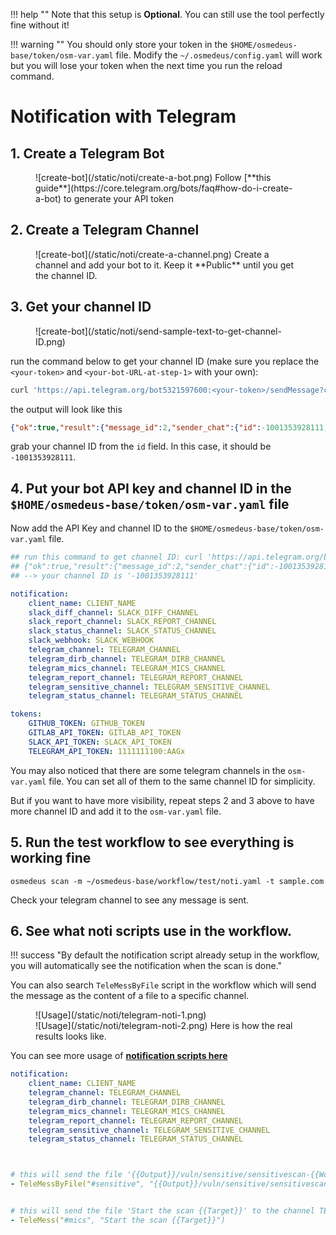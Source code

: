
!!! help ""
    Note that this setup is **Optional**. You can still use the tool perfectly fine without it!


!!! warning ""
    You should only store your token in the `$HOME/osmedeus-base/token/osm-var.yaml` file. Modify the `~/.osmedeus/config.yaml` will work but you will lose your token when the next time you run the reload command.

# Notification with Telegram


## 1. Create a Telegram Bot

<figure markdown> 
    ![create-bot](/static/noti/create-a-bot.png)
    Follow [**this guide**](https://core.telegram.org/bots/faq#how-do-i-create-a-bot) to generate your API token
</figure>


## 2. Create a Telegram Channel

<figure markdown> 
    ![create-bot](/static/noti/create-a-channel.png)
    Create a channel and add your bot to it. Keep it **Public** until you get the channel ID.
</figure>


## 3. Get your channel ID

<figure markdown> 
  ![create-bot](/static/noti/send-sample-text-to-get-channel-ID.png)
</figure>

run the command below to get your channel ID (make sure you replace the `<your-token>` and `<your-bot-URL-at-step-1>` with your own):


```bash
curl 'https://api.telegram.org/bot5321597600:<your-token>/sendMessage?chat_id=@<your-bot-URL-at-step-1>&text=hello'
```

the output will look like this

```json
{"ok":true,"result":{"message_id":2,"sender_chat":{"id":-1001353928111,"title":"your-osm-channel","username":"yourOsmChannel","type":"channel"},"chat":{"id":-1001353928111,"title":"your-osm-channel","username":"yourOsmChannel","type":"channel"},"date":1650958729,"text":"hello"}}
```
grab your channel ID from the `id` field. In this case, it should be `-1001353928111`.



## 4. Put your bot API key and channel ID in the `$HOME/osmedeus-base/token/osm-var.yaml` file

Now add the API Key and channel ID to the `$HOME/osmedeus-base/token/osm-var.yaml` file.

```yaml
## run this command to get channel ID: curl 'https://api.telegram.org/bot$TELEGRAM_API_TOKEN/sendMessage?chat_id=@osmpReports&text=hello'
## {"ok":true,"result":{"message_id":2,"sender_chat":{"id":-1001353928111,"title":"your-osm-channel","username":"yourOsmChannel","type":"channel"},"chat":{"id":-1001353928111,"title":"your-osm-channel","username":"yourOsmChannel","type":"channel"},"date":1650958729,"text":"hello"}}
## --> your channel ID is '-1001353928111'

notification:
    client_name: CLIENT_NAME
    slack_diff_channel: SLACK_DIFF_CHANNEL
    slack_report_channel: SLACK_REPORT_CHANNEL
    slack_status_channel: SLACK_STATUS_CHANNEL
    slack_webhook: SLACK_WEBHOOK
    telegram_channel: TELEGRAM_CHANNEL
    telegram_dirb_channel: TELEGRAM_DIRB_CHANNEL
    telegram_mics_channel: TELEGRAM_MICS_CHANNEL
    telegram_report_channel: TELEGRAM_REPORT_CHANNEL
    telegram_sensitive_channel: TELEGRAM_SENSITIVE_CHANNEL
    telegram_status_channel: TELEGRAM_STATUS_CHANNEL

tokens:
    GITHUB_TOKEN: GITHUB_TOKEN
    GITLAB_API_TOKEN: GITLAB_API_TOKEN
    SLACK_API_TOKEN: SLACK_API_TOKEN
    TELEGRAM_API_TOKEN: 1111111100:AAGx
```

You may also noticed that there are some telegram channels in the `osm-var.yaml` file. You can set all of them to the same channel ID for simplicity. 

But if you want to have more visibility, repeat steps 2 and 3 above to have more channel ID and add it to the `osm-var.yaml` file.

## 5. Run the test workflow to see everything is working fine

```shell
osmedeus scan -m ~/osmedeus-base/workflow/test/noti.yaml -t sample.com
```

Check your telegram channel to see any message is sent.


## 6. See what noti scripts use in the workflow.

!!! success "By default the notification script already setup in the workflow, you will automatically see the notification when the scan is done."

You can also search `TeleMessByFile` script in the workflow which will send the message as the content of a file to a specific channel.

<figure markdown> 
  ![Usage](/static/noti/telegram-noti-1.png)
   <br/>
  ![Usage](/static/noti/telegram-noti-2.png)
  Here is how the real results looks like.
</figure>

You can see more usage of **[notification scripts here](/workflow/noti-scripts/)** 


```yaml
notification:
    client_name: CLIENT_NAME
    telegram_channel: TELEGRAM_CHANNEL
    telegram_dirb_channel: TELEGRAM_DIRB_CHANNEL
    telegram_mics_channel: TELEGRAM_MICS_CHANNEL
    telegram_report_channel: TELEGRAM_REPORT_CHANNEL
    telegram_sensitive_channel: TELEGRAM_SENSITIVE_CHANNEL
    telegram_status_channel: TELEGRAM_STATUS_CHANNEL



# this will send the file '{{Output}}/vuln/sensitive/sensitivescan-{{Workspace}}-{{TS}}.txt' to the channel TELEGRAM_SENSITIVE_CHANNEL above
- TeleMessByFile("#sensitive", "{{Output}}/vuln/sensitive/sensitivescan-{{Workspace}}-{{TS}}.txt")


# this will send the file 'Start the scan {{Target}}' to the channel TELEGRAM_MICS_CHANNEL above 
- TeleMess("#mics", "Start the scan {{Target}}")

```
